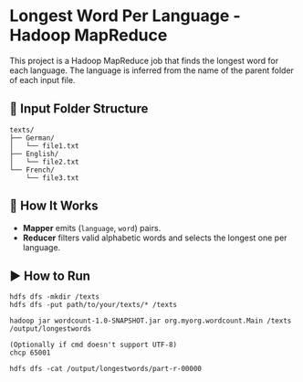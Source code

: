 # Longest Word Per Language - Hadoop MapReduce

This project is a Hadoop MapReduce job that finds the longest word for each language.
The language is inferred from the name of the parent folder of each input file.

## 📁 Input Folder Structure
```
texts/
├── German/
│   └── file1.txt
├── English/
│   └── file2.txt
└── French/
    └── file3.txt
```

## 🧪 How It Works
- **Mapper** emits (`language`, `word`) pairs.
- **Reducer** filters valid alphabetic words and selects the longest one per language.

## ▶️ How to Run
```
hdfs dfs -mkdir /texts
hdfs dfs -put path/to/your/texts/* /texts

hadoop jar wordcount-1.0-SNAPSHOT.jar org.myorg.wordcount.Main /texts /output/longestwords

(Optionally if cmd doesn't support UTF-8)
chcp 65001

hdfs dfs -cat /output/longestwords/part-r-00000
```